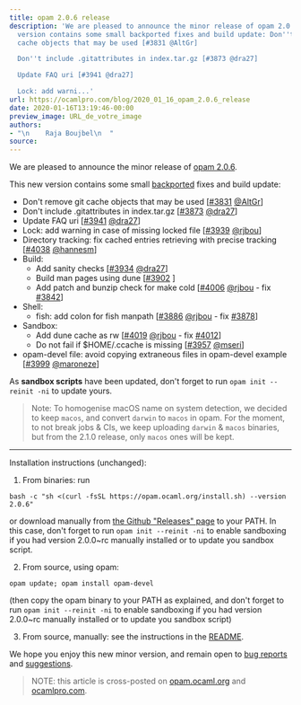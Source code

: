 ```yaml
---
title: opam 2.0.6 release
description: 'We are pleased to announce the minor release of opam 2.0.6. This new
  version contains some small backported fixes and build update: Don''t remove git
  cache objects that may be used [#3831 @AltGr]

  Don''t include .gitattributes in index.tar.gz [#3873 @dra27]

  Update FAQ uri [#3941 @dra27]

  Lock: add warni...'
url: https://ocamlpro.com/blog/2020_01_16_opam_2.0.6_release
date: 2020-01-16T13:19:46-00:00
preview_image: URL_de_votre_image
authors:
- "\n    Raja Boujbel\n  "
source:
---
```


<p>We are pleased to announce the minor release of <a href="https://github.com/ocaml/opam/releases/tag/2.0.6">opam 2.0.6</a>.</p>
<p>This new version contains some small <a href="https://github.com/ocaml/opam/pull/3973">backported</a> fixes and build update:</p>
<ul>
<li>Don't remove git cache objects that may be used [<a href="https://github.com/ocaml/opam/pull/3831">#3831</a> <a href="https://github.com/AltGr">@AltGr</a>]
</li>
<li>Don't include .gitattributes in index.tar.gz [<a href="https://github.com/ocaml/opam/pull/3873">#3873</a> <a href="https://github.com/dra27">@dra27</a>]
</li>
<li>Update FAQ uri [<a href="https://github.com/ocaml/opam/pull/3941">#3941</a> <a href="https://github.com/dra27">@dra27</a>]
</li>
<li>Lock: add warning in case of missing locked file [<a href="https://github.com/ocaml/opam/pull/3939">#3939</a> <a href="https://github.com/rjbou">@rjbou</a>]
</li>
<li>Directory tracking: fix cached entries retrieving with precise
tracking [<a href="https://github.com/ocaml/opam/pull/4038">#4038</a> <a href="https://github.com/hannesm">@hannesm</a>]
</li>
<li>Build:
<ul>
<li>Add sanity checks [<a href="https://github.com/ocaml/opam/pull/3934">#3934</a> <a href="https://github.com/dra27">@dra27</a>]
</li>
<li>Build man pages using dune [<a href="https://github.com/ocaml/opam/issues/3902">#3902</a> ]
</li>
<li>Add patch and bunzip check for make cold [<a href="https://github.com/ocaml/opam/pull/4006">#4006</a> <a href="https://github.com/rjbou">@rjbou</a> - fix <a href="https://github.com/ocaml/opam/issues/3842">#3842</a>]
</li>
</ul>
</li>
<li>Shell:
<ul>
<li>fish: add colon for fish manpath [<a href="https://github.com/ocaml/opam/pull/3886">#3886</a> <a href="https://github.com/rjbou">@rjbou</a> - fix <a href="https://github.com/ocaml/opam/issues/3878">#3878</a>]
</li>
</ul>
</li>
<li>Sandbox:
<ul>
<li>Add dune cache as rw [<a href="https://github.com/ocaml/opam/pull/4019">#4019</a> <a href="https://github.com/rjbou">@rjbou</a> - fix <a href="https://github.com/ocaml/opam/issues/4012">#4012</a>]
</li>
<li>Do not fail if $HOME/.ccache is missing [<a href="https://github.com/ocaml/opam/pull/3957">#3957</a> <a href="https://github.com/mseri">@mseri</a>]
</li>
</ul>
</li>
<li>opam-devel file: avoid copying extraneous files in opam-devel example [<a href="https://github.com/ocaml/opam/pull/3999">#3999</a> <a href="https://github.com/maroneze">@maroneze</a>]
</li>
</ul>
<p>As <strong>sandbox scripts</strong> have been updated, don't forget to run <code>opam init --reinit -ni</code> to update yours.</p>
<blockquote>
<p>Note: To homogenise macOS name on system detection, we decided to keep <code>macos</code>, and convert <code>darwin</code> to <code>macos</code> in opam. For the moment, to not break jobs &amp; CIs, we keep uploading <code>darwin</code> &amp; <code>macos</code> binaries, but from the 2.1.0 release, only <code>macos</code> ones will be kept.</p>
</blockquote>
<hr/>
<p>Installation instructions (unchanged):</p>
<ol>
<li>From binaries: run
</li>
</ol>
<pre><code class="language-sheel-session">bash -c &quot;sh &lt;(curl -fsSL https://opam.ocaml.org/install.sh) --version 2.0.6&quot;
</code></pre>
<p>or download manually from <a href="https://github.com/ocaml/opam/releases/tag/2.0.6">the Github &quot;Releases&quot; page</a> to your PATH. In this case, don't forget to run <code>opam init --reinit -ni</code> to enable sandboxing if you had version 2.0.0~rc manually installed or to update you sandbox script.</p>
<ol start="2">
<li>From source, using opam:
</li>
</ol>
<pre><code class="language-shell-session">opam update; opam install opam-devel
</code></pre>
<p>(then copy the opam binary to your PATH as explained, and don't forget to run <code>opam init --reinit -ni</code> to enable sandboxing if you had version 2.0.0~rc manually installed or to update you sandbox script)</p>
<ol start="3">
<li>From source, manually: see the instructions in the <a href="https://github.com/ocaml/opam/tree/2.0.6#compiling-this-repo">README</a>.
</li>
</ol>
<p>We hope you enjoy this new minor version, and remain open to <a href="https://github.com/ocaml/opam/issues">bug reports</a> and <a href="https://github.com/ocaml/opam/issues">suggestions</a>.</p>
<blockquote>
<p>NOTE: this article is cross-posted on <a href="https://opam.ocaml.org/blog/">opam.ocaml.org</a> and <a href="https://ocamlpro.com/blog">ocamlpro.com</a>.</p>
</blockquote>


